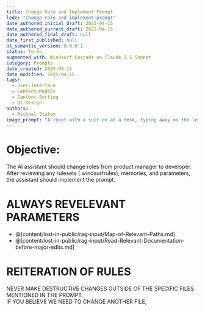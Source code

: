 ```yaml
---
title: Change Role and Implement Prompt
lede: "Change role and implement prompt"
date_authored_initial_draft: 2025-04-15
date_authored_current_draft: 2025-04-15
date_authored_final_draft: null
date_first_published: null
at_semantic_version: 0.0.0.1
status: To-Do
augmented_with: Windsurf Cascade on Claude 3.5 Sonnet
category: Prompts
date_created: 2025-04-15
date_modified: 2025-04-15
tags:
  - User-Interface
  - Content-Models
  - Content-Sorting
  - UI-Design
authors:
  - Michael Staton
image_prompt: "A robot with a suit on at a desk, typing away on the left, and a Robot with a lab coat on, with safety goggles and a helmet, working away. "
---
```


# Objective:

The AI assistant should change roles from product manager to developer. After reviewing any rulesets (.windsurfrules), memories, and parameters, the assistant should implement the prompt.

# ALWAYS REVELEVANT PARAMETERS

- @[content/lost-in-public/rag-input/Map-of-Relevant-Paths.md]
- @[content/lost-in-public/rag-input/Read-Relevant-Documentation-before-major-edits.md]

# REITERATION OF RULES

NEVER MAKE DESTRUCTIVE CHANGES OUTSIDE OF THE SPECIFIC FILES MENTIONED IN THE PROMPT.  
IF YOU BELIEVE WE NEED TO CHANGE ANOTHER FILE, 


